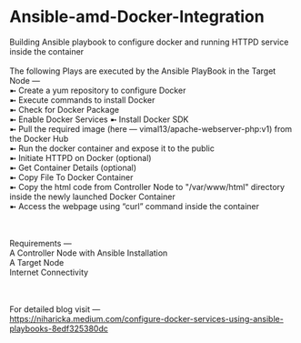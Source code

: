# Ansible-amd-Docker-Integration
Building Ansible playbook to configure docker and running HTTPD service inside the container
<br><br>
The following Plays are executed by the Ansible PlayBook in the Target Node — <br>
➼ Create a yum repository to configure Docker <br>
➼ Execute commands to install Docker <br>
➼ Check for Docker Package <br>
➼ Enable Docker Services
➼ Install Docker SDK <br>
➼ Pull the required image (here — vimal13/apache-webserver-php:v1) from the Docker Hub <br>
➼ Run the docker container and expose it to the public <br>
➼ Initiate HTTPD on Docker (optional) <br>
➼ Get Container Details (optional) <br>
➼ Copy File To Docker Container <br>
➼ Copy the html code from Controller Node to "/var/www/html" directory inside the newly launched Docker Container <br>
➼ Access the webpage using “curl” command inside the container <br>
<br><br>

Requirements —
<br> A Controller Node with Ansible Installation
<br> A Target Node
<br> Internet Connectivity

<br><br>
For detailed blog visit —
<br> https://niharicka.medium.com/configure-docker-services-using-ansible-playbooks-8edf325380dc <br>
